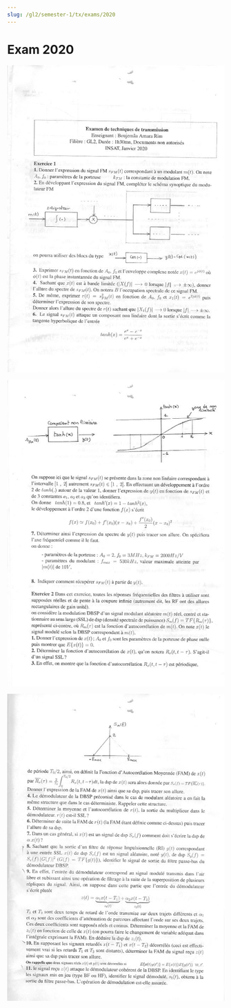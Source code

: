 ```yaml
---
slug: /gl2/semester-1/tx/exams/2020
---
```


# Exam 2020

![1](assets/2020-1.jpg)

![2](assets/2020-2.jpg)

![3](assets/2020-3.jpg)
